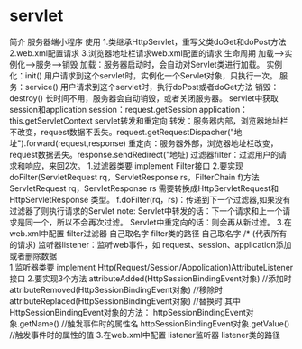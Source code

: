 # servlet
简介
    服务器端小程序
使用
    1.类继承HttpServlet，重写父类doGet和doPost方法
    2.web.xml配置请求
    3.浏览器地址栏请求web.xml配置的请求
生命周期
    加载-->实例化-->服务-->销毁
        加载：服务器启动时，会自动对Servlet类进行加载。
        实例化：init()	 用户请求到这个servlet时，实例化一个Servlet对象，只执行一次。
        服务：service()	 用户请求到这个servlet时，执行doPost或者doGet方法
        销毁：destroy()	 长时间不用，服务器会自动销毁，或者关闭服务器。
servlet中获取session和application
    session：request.getSession
    application：this.getServletContext
servlet转发和重定向
    转发：服务器内部，浏览器地址栏不改变，request数据不丢失。request.getRequestDispacher("地址").forward(request,response)
    重定向：服务器外部，浏览器地址栏改变，request数据丢失。response.sendRedirect("地址)
过滤器filter：过滤用户的请求和响应，来回2次。
    1.过滤器类要 implement Filter接口
    2.要实现doFilter(ServletRequest rq，ServletResponse rs，FilterChain f)方法
          ServletRequest rq，ServletResponse rs  需要转换成HttpServletRequest和 HttpServletResponse 类型。
          f.doFilter(rq，rs)：传递到下一个过滤器,如果没有过滤器了则执行请求的Servlet
          note:
              Servlet中转发的话：下一个请求和上一个请求是同一个，所以不会再次过滤。
              Servlet中重定向的话：则会再从新过滤。
    3.在web.xml中配置 filter过滤器
        <filter>
            <filter-name>自己取名字</filter-name>
            <filter-class>filter类的路径</filter-class>
        </filter>
        <filter-mapping>
            <filter-name>自己取名字</filter-name>
            <url-pattern>/*  (代表所有的请求)</url-pattern>
        <filter-mapping>
监听器listener：监听web事件，如 request、session、application添加或者删除数据	
    1.监听器类要 implement Http(Request/Session/Appolication)AttributeListener接口
    2.要实现3个方法
         attributeAdded(HttpSessionBindingEvent对象)		//添加时
         attributeRemoved(HttpSessionBindingEvent对象)	//移除时
         attributeReplaced(HttpSessionBindingEvent对象)	//替换时
         其中HttpSessionBindingEvent对象的方法：
            httpSessionBindingEvent对象.getName()	//触发事件时的属性名
            httpSessionBindingEvent对象.getValue()	//触发事件时的属性的值
    3.在web.xml中配置 listener监听器
        <listener>
            <listener-class>
            listener类的路径
            </listener-class>
        </listener>
